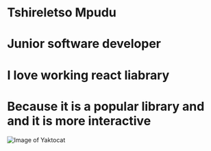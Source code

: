 # Tshireletso Mpudu
# Junior software developer
# I love working react liabrary
# Because it is a popular library and and it is more interactive

![Image of Yaktocat](https://octodex.github.com/images/yaktocat.png)

